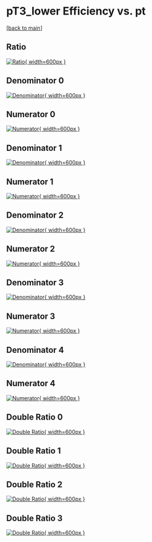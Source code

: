 # pT3_lower Efficiency vs. pt

[[back to main](./)]



## Ratio

[![Ratio](../mtv/var/pT3_lower_base_0_1_eff_pt.png){ width=600px }](../mtv/var/pT3_lower_base_0_1_eff_pt.pdf)

## Denominator 0

[![Denominator](../mtv/den/pT3_lower_base_0_1_eff_pt_den0.png){ width=600px }](../mtv/den/pT3_lower_base_0_1_eff_pt_den0.pdf)

## Numerator 0

[![Numerator](../mtv/num/pT3_lower_base_0_1_eff_pt_num0.png){ width=600px }](../mtv/num/pT3_lower_base_0_1_eff_pt_num0.pdf)

## Denominator 1

[![Denominator](../mtv/den/pT3_lower_base_0_1_eff_pt_den1.png){ width=600px }](../mtv/den/pT3_lower_base_0_1_eff_pt_den1.pdf)

## Numerator 1

[![Numerator](../mtv/num/pT3_lower_base_0_1_eff_pt_num1.png){ width=600px }](../mtv/num/pT3_lower_base_0_1_eff_pt_num1.pdf)

## Denominator 2

[![Denominator](../mtv/den/pT3_lower_base_0_1_eff_pt_den2.png){ width=600px }](../mtv/den/pT3_lower_base_0_1_eff_pt_den2.pdf)

## Numerator 2

[![Numerator](../mtv/num/pT3_lower_base_0_1_eff_pt_num2.png){ width=600px }](../mtv/num/pT3_lower_base_0_1_eff_pt_num2.pdf)

## Denominator 3

[![Denominator](../mtv/den/pT3_lower_base_0_1_eff_pt_den3.png){ width=600px }](../mtv/den/pT3_lower_base_0_1_eff_pt_den3.pdf)

## Numerator 3

[![Numerator](../mtv/num/pT3_lower_base_0_1_eff_pt_num3.png){ width=600px }](../mtv/num/pT3_lower_base_0_1_eff_pt_num3.pdf)

## Denominator 4

[![Denominator](../mtv/den/pT3_lower_base_0_1_eff_pt_den4.png){ width=600px }](../mtv/den/pT3_lower_base_0_1_eff_pt_den4.pdf)

## Numerator 4

[![Numerator](../mtv/num/pT3_lower_base_0_1_eff_pt_num4.png){ width=600px }](../mtv/num/pT3_lower_base_0_1_eff_pt_num4.pdf)

## Double Ratio 0

[![Double Ratio](../mtv/ratio/pT3_lower_base_0_1_eff_pt_ratio0.png){ width=600px }](../mtv/ratio/pT3_lower_base_0_1_eff_pt_ratio0.pdf)

## Double Ratio 1

[![Double Ratio](../mtv/ratio/pT3_lower_base_0_1_eff_pt_ratio1.png){ width=600px }](../mtv/ratio/pT3_lower_base_0_1_eff_pt_ratio1.pdf)

## Double Ratio 2

[![Double Ratio](../mtv/ratio/pT3_lower_base_0_1_eff_pt_ratio2.png){ width=600px }](../mtv/ratio/pT3_lower_base_0_1_eff_pt_ratio2.pdf)

## Double Ratio 3

[![Double Ratio](../mtv/ratio/pT3_lower_base_0_1_eff_pt_ratio3.png){ width=600px }](../mtv/ratio/pT3_lower_base_0_1_eff_pt_ratio3.pdf)

